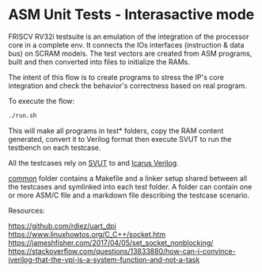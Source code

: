 # ASM Unit Tests - Interasactive mode

FRISCV RV32i testsuite is an emulation of the integration of the processor core
in a complete env. It connects the IOs interfaces (instruction & data bus) on
SCRAM models. The test vectors are created from ASM programs, built and then
converted into files to initialize the RAMs.

The intent of this flow is to create programs to stress the IP's core
integration and check the behavior's correctness based on real program.

To execute the flow:

```bash
./run.sh
```

This will make all programs in test\* folders, copy the RAM content generated,
convert it to Verilog format then execute SVUT to run the testbench on each
testcase.

All the testcases rely on [SVUT](https://github.com/dpretet/svut) to and
[Icarus Verilog](http://iverilog.icarus.com).

[common](./common) folder contains a Makefile and a linker setup shared between
all the testcases and symlinked into each test folder. A folder can contain
one or more ASM/C file and a markdown file describing the testcase scenario.


Resources:

https://github.com/rdiez/uart_dpi
https://www.linuxhowtos.org/C_C++/socket.htm
https://jameshfisher.com/2017/04/05/set_socket_nonblocking/
https://stackoverflow.com/questions/13833880/how-can-i-convince-iverilog-that-the-vpi-is-a-system-function-and-not-a-task
